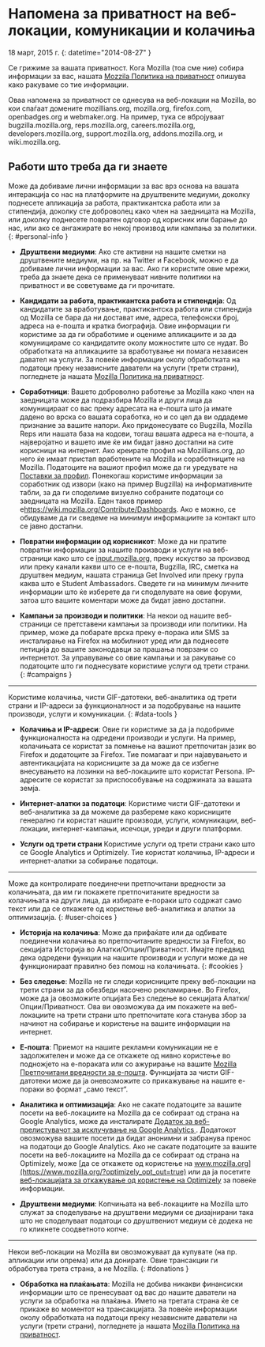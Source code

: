 # Напомена за приватност на веб-локации, комуникации и колачиња

18 март, 2015 г.
{: datetime="2014-08-27" }

Се грижиме за вашата приватност. Кога Mozilla (тоа сме ние) собира информации за вас, нашата [Mozzila Политика на приватност](https://www.mozilla.org/privacy/) опишува како ракуваме со тие информации.

Оваа напомена за приватност се однесува на веб-локации на Mozilla, во кои спаѓаат домените mozillians.org, mozilla.org, firefox.com, openbadges.org и webmaker.org. На пример, тука се вбројуваат bugzilla.mozilla.org, reps.mozilla.org, careers.mozilla.org, developers.mozilla.org, support.mozilla.org, addons.mozilla.org, и wiki.mozilla.org.

## Работи што треба да ги знаете

Може да добиваме лични информации за вас врз основа на вашата интеракција со нас на платформите на друштвените медиуми, доколку поднесете апликација за работа, практикантска работа или за стипендија, доколку сте доброволец како член на заедницата на Mozilla, или доколку поднесете повратен одговор од корисник или барање до нас, или ако се ангажирате во некој производ или кампања за политики.
{: #personal-info }

* **Друштвени медиуми**: Ако сте активни на нашите сметки на друштвените медиуми, на пр. на Twitter и Facebook, можно е да добиваме лични информации за вас. Ако ги користите овие мрежи, треба да знаете дека се применуваат нивните политики на приватност и ве советуваме да ги прочитате.

* **Кандидати за работа, практикантска работа и стипендија**: Од кандидатите за вработување, практикантска работа или стипендија од Mozilla се бара да ни достават име, адреса, телефонски број, адреса на е-пошта и кратка биографија. Овие информации ги користиме за да ги обработиме и оцениме апликациите и за да комуницираме со кандидатите околу можностите што се нудат. Во обработката на апликациите за вработување ни помага независен давател на услуги. За повеќе информации околу обработката на податоци преку независните даватели на услуги (трети страни), погледнете ја нашата [Mozilla Политика на приватност](https://www.mozilla.org/privacy/).

* **Соработници**: Вашето доброволно работење за Mozilla како член на заедницата може да подразбира Mozilla и други лица да комуницираат со вас преку адресата на е-пошта што ја имате дадено во врска со вашата соработка, но и со цел да ви оддадеме признание за вашите напори. Ако придонесувате со Bugzilla, Mozilla Reps или нашата база на кодови, тогаш вашата адреса на е-пошта, а најверојатно и вашето име ќе им бидат јавно достапни на сите корисници на интернет. Ако креирате профил на Mozillians.org, до него ќе имаат пристап вработените на Mozilla и соработниците на Mozilla. Податоците на вашиот профил може да ги уредувате на [Поставки за профил](https://mozillians.org/user/edit). Понекогаш користиме информации за соработник од извори (како на пример Bugzilla) на информативните табли, за да ги споделиме визуелно собраните податоци со заедницата на Mozilla. Еден таков пример е<https://wiki.mozilla.org/Contribute/Dashboards>. Ако е можно, се обидуваме да ги сведеме на минимум информациите за контакт што се јавно достапни.

* **Повратни информации од корисникот**:  Може да ни пратите повратни информации за нашите производи и услуги на веб-страници како што се [input.mozilla.org](https://input.mozilla.org/), преку искуство за производ или преку канали какви што се е-пошта, Bugzilla, IRC, сметка на друштвен медиум, нашата страница Get Involved или преку група каква што е Student Ambassadors. Сведете ги на минимум личните информации што ќе изберете да ги споделувате на овие форуми, затоа што вашите коментари може да бидат јавно достапни.

* **Кампањи за производи и политики**:  На некои од нашите веб-страници се претставени кампањи за производи или политики. На пример, може да побарате врска преку е-порака или SMS за инсталирање на Firefox на мобилниот уред или да поднесете петиција до вашите законодавци за прашања поврзани со интернетот. За управување со овие кампањи и за ракување со податоците што ги поднесувате користиме услуги од трети страни.
{: #campaigns }

---------------------------------------

Користиме колачиња, чисти GIF-датотеки, веб-аналитика од трети страни и IP-адреси за функционалност и за подобрување на нашите производи, услуги и комуникации. 
{: #data-tools }

* **Колачиња и IP-адреси**: Овие ги користиме за да ја подобриме функционалноста на одредени производи и услуги. На пример, колачињата се користат за помнење на вашиот претпочитан јазик во Firefox и додатоците за Firefox. Тие помагаат и при најавувањето и автентикацијата на корисниците за да може да се избегне внесувањето на лозинки на веб-локациите што користат Persona.  IP-адресите се користат за приспособување на содржината за вашата земја.

* **Интернет-алатки за податоци**: Користиме чисти GIF-датотеки и веб-аналитика за да можеме да разбереме како корисниците генерално ги користат нашите производи, услуги, комуникации, веб-локации, интернет-кампањи, исечоци, уреди и други платформи.

* **Услуги од трети страни** Користиме услуги од трети страни како што се Google Analytics и Optimizely. Тие користат колачиња, IP-адреси и интернет-алатки за собирање податоци. 

---------------------------------------

Може да контролирате поединечни претпочитани вредности за колачињата, да им ги покажете претпочитаните вредности за колачињата на други лица, да избирате е-пораки што содржат само текст или да се откажете од користење веб-аналитика и алатки за оптимизација. 
{: #user-choices }

* **Историја на колачиња**: Може да прифаќате или да одбивате поединечни колачиња во претпочитаните вредности за Firefox, во секцијата Историја во Алатки/Опции/Приватност. Имајте предвид дека одредени функции на нашите производи и услуги може да не функционираат правилно без помош на колачињата.
{: #cookies }

* **Без следење**: Mozilla не ги следи корисниците преку веб-локации на трети страни за да обезбеди насочено рекламирање.  Во Firefox, може да ја овозможите опцијата Без следење во секцијата Алатки/Опции/Приватност. Ова ви овозможува да им покажете на веб-локациите на трети страни што претпочитате кога станува збор за начинот на собирање и користење на вашите информации на интернет.  

* **Е-пошта**: Приемот на нашите рекламни комуникации не е задолжителен и може да се откажете од нивно користење во подножјето на е-пораката или со ажурирање на вашите [Mozilla Претпочитани вредности за е-пошта](https://www.mozilla.org/newsletter/recovery/). Функцијата за чисти GIF-датотеки може да ја оневозможите со прикажување на нашите е-пораки во формат „само текст“.  

* **Аналитика и оптимизација**: Ако не сакате податоците за вашите посети на веб-локациите на Mozilla да се собираат од страна на Google Analytics, може да инсталирате [Додаток за веб-прелистувачот за исклучување на Google Analytics ](https://tools.google.com/dlpage/gaoptout). Додатокот овозможува вашите посети да бидат анонимни и забранува пренос на податоци до Google Analytics.
Ако не сакате податоците за вашите посети на веб-локациите на Mozilla да се собираат од страна на Optimizely, може [да се откажете од користење на www.mozilla.org](https://www.mozilla.org/?optimizely_opt_out=true) или да ја посетите [веб-локацијата за откажување од користење на Optimizely](https://www.optimizely.com/opt_out) за повеќе информации. 

* **Друштвени медиуми**: Копчињата на веб-локациите на Mozilla што служат за споделување на друштвени медиуми се дизајнирани така што не споделуваат податоци со друштвениот медиум сѐ додека не го кликнете соодветното копче.

---------------------------------------

Некои веб-локации на Mozilla ви овозможуваат да купувате (на пр. апликации или опрема) или да донирате. Овие трансакции ги обработува трета страна, а не Mozilla. 
{: #donations }

* **Обработка на плаќањата**:   Mozilla не добива никакви финансиски информации што се пренесуваат од вас до нашите даватели на услуги за обработка на плаќања. Името на третата страна ќе се прикаже во моментот на трансакцијата.  За повеќе информации околу обработката на податоци преку независните даватели на услуги (трети страни), погледнете ја нашата [Mozilla Политика на приватност](https://www.mozilla.org/privacy/).  
